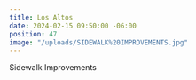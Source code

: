 ```yaml
---
title: Los Altos
date: 2024-02-15 09:50:00 -06:00
position: 47
image: "/uploads/SIDEWALK%20IMPROVEMENTS.jpg"
---
```


Sidewalk Improvements